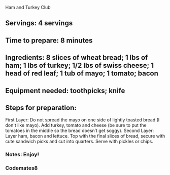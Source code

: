 Ham and Turkey Club

## Servings: 4 servings 


## Time to prepare: 8 minutes

## Ingredients: 8 slices of wheat bread; 1 lbs of ham; 1 lbs of turkey; 1/2 lbs of swiss cheese; 1 head of red leaf; 1 tub of mayo; 1 tomato; bacon  


## Equipment needed: toothpicks; knife


## Steps for preparation:
First Layer: Do not spread the mayo on one side of lightly toasted bread (I don't like mayo). Add turkey, tomato and cheese (be sure to put the tomatoes in the middle so the bread doesn’t get soggy).
Second Layer: Layer ham, bacon and lettuce.
Top with the final slices of bread, secure with cute sandwich picks and cut into quarters. 
Serve with pickles or chips.


### Notes: Enjoy!



### Codemates8 #
